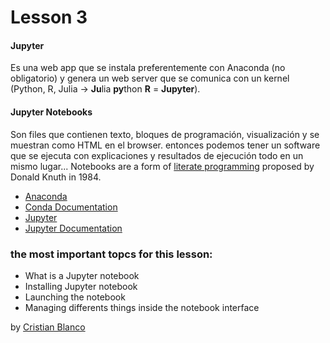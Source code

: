 # Lesson 3

#### **Jupyter** 
Es una web app que se instala preferentemente con Anaconda (no obligatorio) y genera un web server que se comunica con un kernel (Python, R, Julia -> **Ju**lia **py**thon **R** = **Jupyter**).

#### **Jupyter Notebooks** 
Son files que contienen texto, bloques de programación, visualización y se muestran como HTML en el browser. entonces podemos tener un software que se ejecuta con explicaciones y resultados de ejecución todo en un mismo lugar... Notebooks are a form of [literate programming](http://www.literateprogramming.com/) proposed by Donald Knuth in 1984.

- [Anaconda](https://www.continuum.io/downloads)
- [Conda Documentation](https://conda.io/docs/using/index.html)
- [Jupyter](http://jupyter.org/)
- [Jupyter Documentation](https://jupyter.readthedocs.io/en/latest/index.html)

### the most important topcs for this lesson:
- What is a Jupyter notebook
- Installing Jupyter notebook
- Launching the notebook
- Managing differents things inside the notebook interface


by [Cristian Blanco](https://www.linkedin.com/in/crismablanco/)
